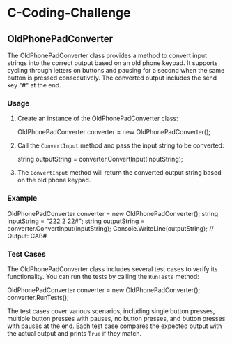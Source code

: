 # C-Coding-Challenge
## OldPhonePadConverter

The OldPhonePadConverter class provides a method to convert input strings into the correct output based on an old phone keypad. It supports cycling through letters on buttons and pausing for a second when the same button is pressed consecutively. The converted output includes the send key "#" at the end.

### Usage

1. Create an instance of the OldPhonePadConverter class:
   
   OldPhonePadConverter converter = new OldPhonePadConverter();
   

2. Call the `ConvertInput` method and pass the input string to be converted:
   
   string outputString = converter.ConvertInput(inputString);
   

3. The `ConvertInput` method will return the converted output string based on the old phone keypad.

### Example


OldPhonePadConverter converter = new OldPhonePadConverter();
string inputString = "222 2 22#";
string outputString = converter.ConvertInput(inputString);
Console.WriteLine(outputString);  // Output: CAB#


### Test Cases

The OldPhonePadConverter class includes several test cases to verify its functionality. You can run the tests by calling the `RunTests` method:


OldPhonePadConverter converter = new OldPhonePadConverter();
converter.RunTests();


The test cases cover various scenarios, including single button presses, multiple button presses with pauses, no button presses, and button presses with pauses at the end. Each test case compares the expected output with the actual output and prints `True` if they match.
